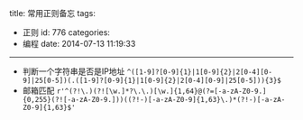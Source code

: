 title: 常用正则备忘
tags:
  - 正则
id: 776
categories:
  - 编程
date: 2014-07-13 11:19:33
---
* 判断一个字符串是否是IP地址
`^([1-9]?[0-9]{1}|1[0-9]{2}|2[0-4][0-9]|25[0-5])(.([1-9]?[0-9]{1}|1[0-9]{2}|2[0-4][0-9]|25[0-5])){3}$`
* 邮箱匹配 `r'^(?!\.)(?![\w.]*?\.\.)[\w.]{1,64}@(?=[-a-zA-Z0-9.]{0,255}(?![-a-zA-Z0-9.]))((?!-)[-a-zA-Z0-9]{1,63}\.)*(?!-)[-a-zA-Z0-9]{1,63}$'`
